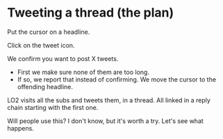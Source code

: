 # Tweeting a thread (the plan)
Put the cursor on a headline. 

Click on the tweet icon.

We confirm you want to post X tweets.  
* First we make sure none of them are too long.
* If so, we report that instead of confirming. We move the cursor to the offending headline. 

LO2 visits all the subs and tweets them, in a thread. All linked in a reply chain starting with the first one. 

Will people use this? I don't know, but it's worth a try. Let's see what happens. 

